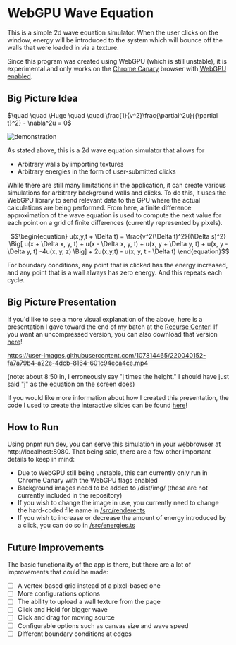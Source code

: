 # WebGPU Wave Equation
This is a simple 2d wave equation simulator.  When the user clicks on the window, energy will be introduced to the system which will bounce off the walls that were loaded in via a texture.

Since this program was created using WebGPU (which is still unstable), it is experimental and only works on the [Chrome Canary](https://www.google.com/chrome/canary/) browser with [WebGPU enabled](https://developer.chrome.com/en/docs/web-platform/webgpu/#enabling-via-aboutflags).

## Big Picture Idea
$\quad \quad \Huge \quad \quad \frac{1}{v^2}\frac{\partial^2u}{{\partial t}^2} - \nabla^2u = 0$

![demonstration](https://user-images.githubusercontent.com/107814465/220036078-e6cf061a-0a8d-4146-88cf-7c49e4ef1712.gif)
  

As stated above, this is a 2d wave equation simulator that allows for
- Arbitrary walls by importing textures
- Arbitrary energies in the form of user-submitted clicks

While there are still many limitations in the application, it can create various simulations for arbitrary background walls and clicks.  To do this, it uses the WebGPU library to send relevant data to the GPU where the actual calculations are being performed.  From here, a finite difference approximation of the wave equation is used to compute the next value for each point on a grid of finite differences (currently represented by pixels).

$$\begin{equation} u(x,y,t + \Delta t) = \frac{v^2(\Delta t)^2}{(\Delta s)^2} \Big[ u(x + \Delta x, y, t) + u(x - \Delta x, y, t) + u(x, y + \Delta y, t) + u(x, y - \Delta y, t) -4u(x, y, z) \Big] + 2u(x,y,t) - u(x, y, t - \Delta t) \end{equation}$$

For boundary conditions, any point that is clicked has the energy increased, and any point that is a wall always has zero energy.  And this repeats each cycle.

## Big Picture Presentation
If you'd like to see a more visual explanation of the above, here is a presentation I gave toward the end of my batch at the [Recurse Center](https://www.recurse.com/)!  If you want an uncompressed version, you can also download that version [here](/WavePresentation.mp4)!




https://user-images.githubusercontent.com/107814465/220040152-fa7a79b4-a22e-4dcb-8164-601c94eca4ce.mp4

(note: about 8:50 in, I erroneously say "j times the height."  I should have just said "j" as the equation on the screen does)

If you would like more information about how I created this presentation, the code I used to create the interactive slides can be found [here](https://github.com/oneirocosm/wave-presentation)!

## How to Run
Using pnpm run dev, you can serve this simulation in your webbrowser at http://localhost:8080.  That being said, there are a few other important details to keep in mind:
- Due to WebGPU still being unstable, this can currently only run in Chrome Canary with the WebGPU flags enabled
- Background images need to be added to /dist/img/ (these are not currently included in the repository)
- If you wish to change the image in use, you currently need to change the hard-coded file name in [/src/renderer.ts](/src/renderer.ts)
- If you wish to increase or decrease the amount of energy introduced by a click, you can do so in [/src/energies.ts](/src/energies.ts)

## Future Improvements
The basic functionality of the app is there, but there are a lot of improvements that could be made:
- [ ] A vertex-based grid instead of a pixel-based one
- [ ] More configurations options
- [ ] The ability to upload a wall texture from the page
- [ ] Click and Hold for bigger wave
- [ ] Click and drag for moving source
- [ ] Configurable options such as canvas size and wave speed
- [ ] Different boundary conditions at edges
